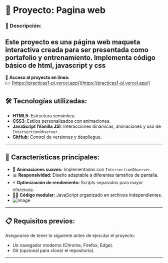# 🚀 Proyecto: Pagina web

### 📌 Descripción:
Este proyecto es una **página web maqueta interactiva** creada para ser presentada como portafolio y entrenamiento. Implementa código básico de html, javascript y css
---
📎 **Acceso al proyecto en línea:**  
👉 [https://practicas1-pi.vercel.app/](https://practicas1-pi.vercel.app/)
## 🛠️ Tecnologías utilizadas:

- **HTML5**: Estructura semántica.
- **CSS3**: Estilos personalizados con animaciones.
- **JavaScript (Vanilla JS)**: Interacciones dinámicas, animaciones y uso de `IntersectionObserver`.
- **GitHub**: Control de versiones y despliegue.

---

## 📖 Características principales:

- 🌟 **Animaciones suaves:** Implementadas con `IntersectionObserver`.
- 📊 **Responsividad:** Diseño adaptable a diferentes tamaños de pantalla.
- ⚡ **Optimización de rendimiento:** Scripts separados para mayor eficiencia.
- 🧑‍💻 **Código modular:** JavaScript organizado en archivos independientes.
- ![image](https://github.com/user-attachments/assets/a96d3397-fc50-40e7-be2a-a7ffc1bc85c5)


---

## 📋 Requisitos previos:

Asegurarse de tener lo siguiente antes de ejecutar el proyecto:

- Un navegador moderno (Chrome, Firefox, Edge).
- Git (opcional para clonar el repositorio).

---

